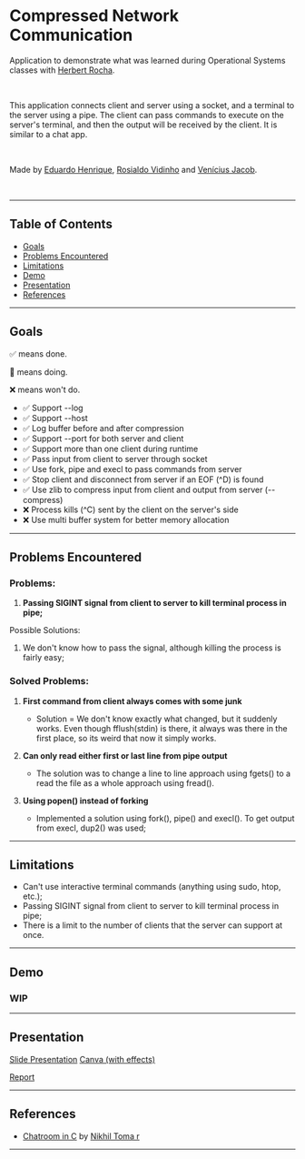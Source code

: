 # Compressed Network Communication

Application to demonstrate what was learned during Operational Systems classes with [Herbert Rocha](https://github.com/hbgit).

</br>

This application connects client and server using a socket, and a terminal to the server using a pipe. The client can pass commands to execute on the server's terminal, and then the output will be received by the client. It is similar to a chat app.

</br>

Made by [Eduardo Henrique](https://github.com/ed-henrique), [Rosialdo Vidinho](https://github.com/Rosialdo) and [Venícius Jacob](https://github.com/veniciusjacob).

</br>

---

## Table of Contents

- [Goals](#goals)
- [Problems Encountered](#problems-encountered)
- [Limitations](#limitations)
- [Demo](#demo)
- [Presentation](#presentation)
- [References](#references)

---

## Goals

✅ means done.

🚧 means doing.

❌ means won't do.

- ✅ Support --log
- ✅ Support --host
- ✅ Log buffer before and after compression
- ✅ Support --port for both server and client
- ✅ Support more than one client during runtime
- ✅ Pass input from client to server through socket
- ✅ Use fork, pipe and execl to pass commands from server
- ✅ Stop client and disconnect from server if an EOF (^D) is found
- ✅ Use zlib to compress input from client and output from server (--compress)
- ❌ Process kills (^C) sent by the client on the server's side
- ❌ Use multi buffer system for better memory allocation

---

## Problems Encountered

### Problems:

1. **Passing SIGINT signal from client to server to kill terminal process in pipe;**

Possible Solutions:

1. We don't know how to pass the signal, although killing the process is fairly easy;

### Solved Problems:

1. **First command from client always comes with some junk**
    - Solution = We don't know exactly what changed, but it suddenly works. Even though fflush(stdin) is there, it always was there in the first place, so its weird that now it simply works.

2. **Can only read either first or last line from pipe output**
    - The solution was to change a line to line approach using fgets() to a read the file as a whole approach using fread().

3. **Using popen() instead of forking**
    - Implemented a solution using fork(), pipe() and execl(). To get output from execl, dup2() was used;

---

## Limitations

- Can't use interactive terminal commands (anything using sudo, htop, etc.);
- Passing SIGINT signal from client to server to kill terminal process in pipe;
- There is a limit to the number of clients that the server can support at once.

---

## Demo

### WIP

---

## Presentation

[Slide Presentation]()
[Canva (with effects)](https://www.canva.com/design/DAFHpdmghg8/GNoinHOJhnPx7lMZw-pLQw/view)

[Report]()

---

## References

- [Chatroom in C](https://github.com/nikhilroxtomar/Chatroom-in-C) by [Nikhil Toma r](https://github.com/nikhilroxtomar)

---